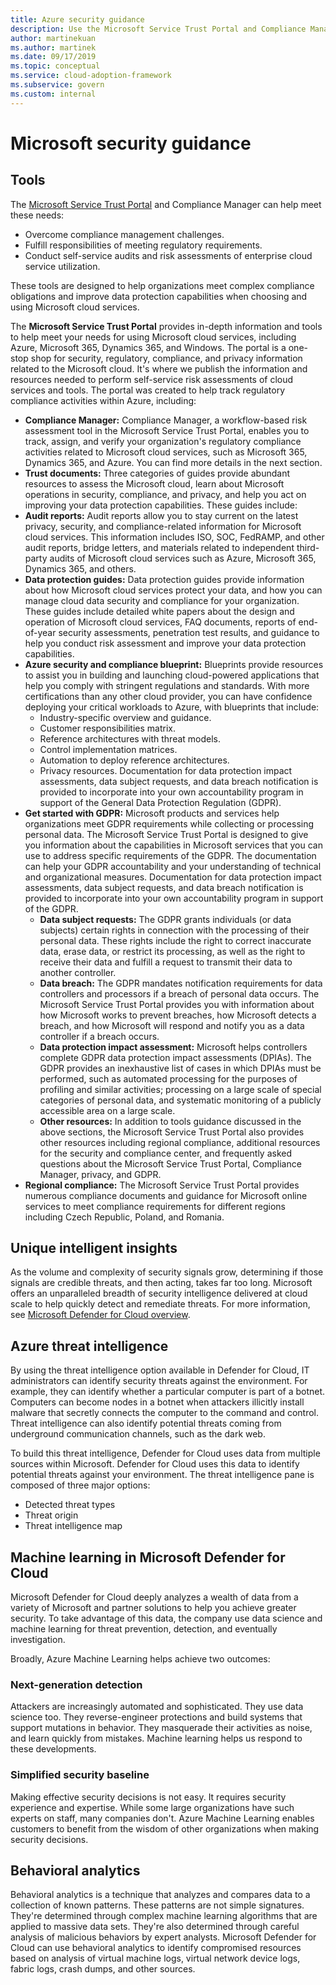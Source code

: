 ```yaml
---
title: Azure security guidance
description: Use the Microsoft Service Trust Portal and Compliance Manager to help meet complex compliance obligations and improve data protection.
author: martinekuan
ms.author: martinek
ms.date: 09/17/2019
ms.topic: conceptual
ms.service: cloud-adoption-framework
ms.subservice: govern
ms.custom: internal
---
```


# Microsoft security guidance

## Tools

The [Microsoft Service Trust Portal](https://servicetrust.microsoft.com) and Compliance Manager can help meet these needs:

- Overcome compliance management challenges.
- Fulfill responsibilities of meeting regulatory requirements.
- Conduct self-service audits and risk assessments of enterprise cloud service utilization.

These tools are designed to help organizations meet complex compliance obligations and improve data protection capabilities when choosing and using Microsoft cloud services.

The **Microsoft Service Trust Portal** provides in-depth information and tools to help meet your needs for using Microsoft cloud services, including Azure, Microsoft 365, Dynamics 365, and Windows. The portal is a one-stop shop for security, regulatory, compliance, and privacy information related to the Microsoft cloud. It's where we publish the information and resources needed to perform self-service risk assessments of cloud services and tools. The portal was created to help track regulatory compliance activities within Azure, including:

- **Compliance Manager:** Compliance Manager, a workflow-based risk assessment tool in the Microsoft Service Trust Portal, enables you to track, assign, and verify your organization's regulatory compliance activities related to Microsoft cloud services, such as Microsoft 365, Dynamics 365, and Azure. You can find more details in the next section.
- **Trust documents:** Three categories of guides provide abundant resources to assess the Microsoft cloud, learn about Microsoft operations in security, compliance, and privacy, and help you act on improving your data protection capabilities. These guides include:
- **Audit reports:** Audit reports allow you to stay current on the latest privacy, security, and compliance-related information for Microsoft cloud services. This information includes ISO, SOC, FedRAMP, and other audit reports, bridge letters, and materials related to independent third-party audits of Microsoft cloud services such as Azure, Microsoft 365, Dynamics 365, and others.
- **Data protection guides:** Data protection guides provide information about how Microsoft cloud services protect your data, and how you can manage cloud data security and compliance for your organization. These guides include detailed white papers about the design and operation of Microsoft cloud services, FAQ documents, reports of end-of-year security assessments, penetration test results, and guidance to help you conduct risk assessment and improve your data protection capabilities.
- **Azure security and compliance blueprint:** Blueprints provide resources to assist you in building and launching cloud-powered applications that help you comply with stringent regulations and standards. With more certifications than any other cloud provider, you can have confidence deploying your critical workloads to Azure, with blueprints that include:
  - Industry-specific overview and guidance.
  - Customer responsibilities matrix.
  - Reference architectures with threat models.
  - Control implementation matrices.
  - Automation to deploy reference architectures.
  - Privacy resources. Documentation for data protection impact assessments, data subject requests, and data breach notification is provided to incorporate into your own accountability program in support of the General Data Protection Regulation (GDPR).
- **Get started with GDPR:** Microsoft products and services help organizations meet GDPR requirements while collecting or processing personal data. The Microsoft Service Trust Portal is designed to give you information about the capabilities in Microsoft services that you can use to address specific requirements of the GDPR. The documentation can help your GDPR accountability and your understanding of technical and organizational measures. Documentation for data protection impact assessments, data subject requests, and data breach notification is provided to incorporate into your own accountability program in support of the GDPR.
  - **Data subject requests:** The GDPR grants individuals (or data subjects) certain rights in connection with the processing of their personal data. These rights include the right to correct inaccurate data, erase data, or restrict its processing, as well as the right to receive their data and fulfill a request to transmit their data to another controller.
  - **Data breach:** The GDPR mandates notification requirements for data controllers and processors if a breach of personal data occurs. The Microsoft Service Trust Portal provides you with information about how Microsoft works to prevent breaches, how Microsoft detects a breach, and how Microsoft will respond and notify you as a data controller if a breach occurs.
  - **Data protection impact assessment:** Microsoft helps controllers complete GDPR data protection impact assessments (DPIAs). The GDPR provides an inexhaustive list of cases in which DPIAs must be performed, such as automated processing for the purposes of profiling and similar activities; processing on a large scale of special categories of personal data, and systematic monitoring of a publicly accessible area on a large scale.
  - **Other resources:** In addition to tools guidance discussed in the above sections, the Microsoft Service Trust Portal also provides other resources including regional compliance, additional resources for the security and compliance center, and frequently asked questions about the Microsoft Service Trust Portal, Compliance Manager, privacy, and GDPR.
- **Regional compliance:** The Microsoft Service Trust Portal provides numerous compliance documents and guidance for Microsoft online services to meet compliance requirements for different regions including Czech Republic, Poland, and Romania.

## Unique intelligent insights

As the volume and complexity of security signals grow, determining if those signals are credible threats, and then acting, takes far too long. Microsoft offers an unparalleled breadth of security intelligence delivered at cloud scale to help quickly detect and remediate threats. For more information, see [Microsoft Defender for Cloud overview](/azure/security-center/security-center-introduction).

## Azure threat intelligence

By using the threat intelligence option available in Defender for Cloud, IT administrators can identify security threats against the environment. For example, they can identify whether a particular computer is part of a botnet. Computers can become nodes in a botnet when attackers illicitly install malware that secretly connects the computer to the command and control. Threat intelligence can also identify potential threats coming from underground communication channels, such as the dark web.

To build this threat intelligence, Defender for Cloud uses data from multiple sources within Microsoft. Defender for Cloud uses this data to identify potential threats against your environment. The threat intelligence pane is composed of three major options:

- Detected threat types
- Threat origin
- Threat intelligence map

## Machine learning in Microsoft Defender for Cloud

Microsoft Defender for Cloud deeply analyzes a wealth of data from a variety of Microsoft and partner solutions to help you achieve greater security. To take advantage of this data, the company use data science and machine learning for threat prevention, detection, and eventually investigation.

Broadly, Azure Machine Learning helps achieve two outcomes:

### Next-generation detection

Attackers are increasingly automated and sophisticated. They use data science too. They reverse-engineer protections and build systems that support mutations in behavior. They masquerade their activities as noise, and learn quickly from mistakes. Machine learning helps us respond to these developments.

### Simplified security baseline

Making effective security decisions is not easy. It requires security experience and expertise. While some large organizations have such experts on staff, many companies don't. Azure Machine Learning enables customers to benefit from the wisdom of other organizations when making security decisions.

## Behavioral analytics

Behavioral analytics is a technique that analyzes and compares data to a collection of known patterns. These patterns are not simple signatures. They're determined through complex machine learning algorithms that are applied to massive data sets. They're also determined through careful analysis of malicious behaviors by expert analysts. Microsoft Defender for Cloud can use behavioral analytics to identify compromised resources based on analysis of virtual machine logs, virtual network device logs, fabric logs, crash dumps, and other sources.
